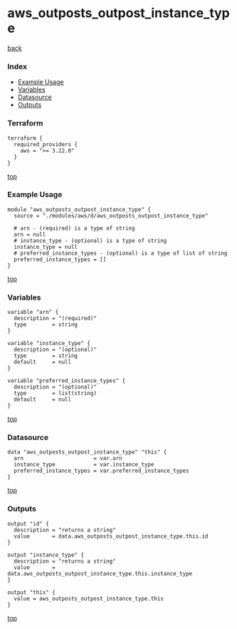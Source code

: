 # aws_outposts_outpost_instance_type
[back](../aws.md)
### Index
- [Example Usage](#example-usage)
- [Variables](#variables)
- [Datasource](#datasource)
- [Outputs](#outputs)
### Terraform
```hcl
terraform {
  required_providers {
    aws = ">= 3.22.0"
  }
}
```
[top](#index)
### Example Usage
```hcl
module "aws_outposts_outpost_instance_type" {
  source = "./modules/aws/d/aws_outposts_outpost_instance_type"

  # arn - (required) is a type of string
  arn = null
  # instance_type - (optional) is a type of string
  instance_type = null
  # preferred_instance_types - (optional) is a type of list of string
  preferred_instance_types = []
}
```
[top](#index)
### Variables
```hcl
variable "arn" {
  description = "(required)"
  type        = string
}

variable "instance_type" {
  description = "(optional)"
  type        = string
  default     = null
}

variable "preferred_instance_types" {
  description = "(optional)"
  type        = list(string)
  default     = null
}
```
[top](#index)

### Datasource
```hcl
data "aws_outposts_outpost_instance_type" "this" {
  arn                      = var.arn
  instance_type            = var.instance_type
  preferred_instance_types = var.preferred_instance_types
}
```
[top](#index)
### Outputs
```hcl
output "id" {
  description = "returns a string"
  value       = data.aws_outposts_outpost_instance_type.this.id
}

output "instance_type" {
  description = "returns a string"
  value       = data.aws_outposts_outpost_instance_type.this.instance_type
}

output "this" {
  value = aws_outposts_outpost_instance_type.this
}
```
[top](#index)
